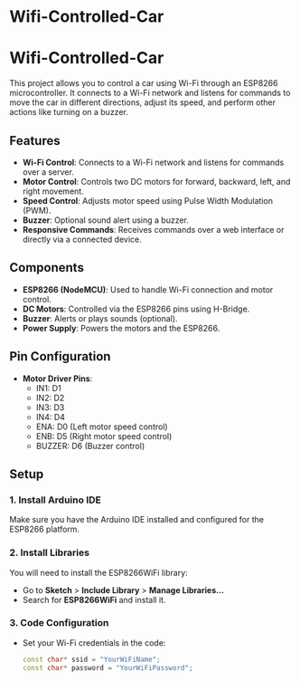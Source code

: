# Wifi-Controlled-Car
# Wifi-Controlled-Car

This project allows you to control a car using Wi-Fi through an ESP8266 microcontroller. It connects to a Wi-Fi network and listens for commands to move the car in different directions, adjust its speed, and perform other actions like turning on a buzzer.

## Features
- **Wi-Fi Control**: Connects to a Wi-Fi network and listens for commands over a server.
- **Motor Control**: Controls two DC motors for forward, backward, left, and right movement.
- **Speed Control**: Adjusts motor speed using Pulse Width Modulation (PWM).
- **Buzzer**: Optional sound alert using a buzzer.
- **Responsive Commands**: Receives commands over a web interface or directly via a connected device.

## Components
- **ESP8266 (NodeMCU)**: Used to handle Wi-Fi connection and motor control.
- **DC Motors**: Controlled via the ESP8266 pins using H-Bridge.
- **Buzzer**: Alerts or plays sounds (optional).
- **Power Supply**: Powers the motors and the ESP8266.

## Pin Configuration
- **Motor Driver Pins**:
  - IN1: D1
  - IN2: D2
  - IN3: D3
  - IN4: D4
  - ENA: D0 (Left motor speed control)
  - ENB: D5 (Right motor speed control)
  - BUZZER: D6 (Buzzer control)

## Setup

### 1. Install Arduino IDE
Make sure you have the Arduino IDE installed and configured for the ESP8266 platform.

### 2. Install Libraries
You will need to install the ESP8266WiFi library:
- Go to **Sketch** > **Include Library** > **Manage Libraries...**
- Search for **ESP8266WiFi** and install it.

### 3. Code Configuration
- Set your Wi-Fi credentials in the code:
  ```cpp
  const char* ssid = "YourWiFiName";
  const char* password = "YourWiFiPassword";
